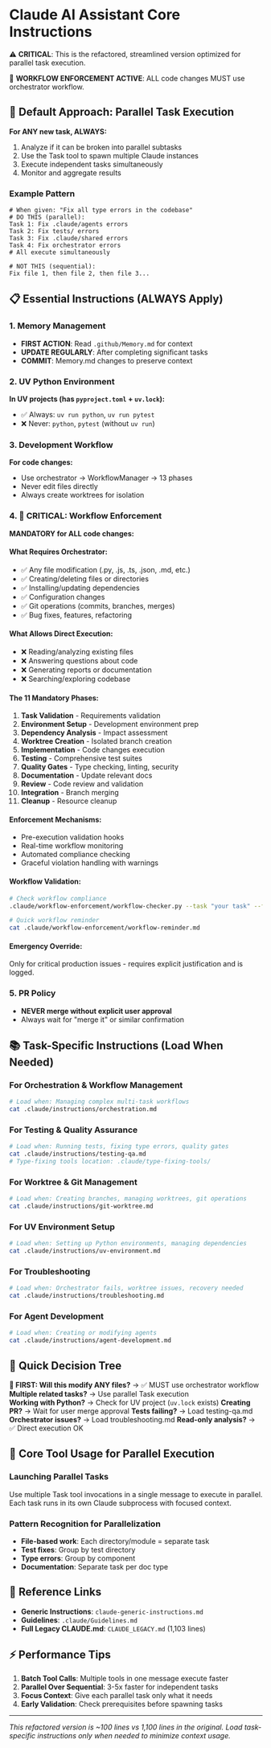 # Claude AI Assistant Core Instructions

⚠️ **CRITICAL**: This is the refactored, streamlined version optimized for parallel task execution.

🚨 **WORKFLOW ENFORCEMENT ACTIVE**: ALL code changes MUST use orchestrator workflow.

## 🚀 Default Approach: Parallel Task Execution

**For ANY new task, ALWAYS:**
1. Analyze if it can be broken into parallel subtasks
2. Use the Task tool to spawn multiple Claude instances
3. Execute independent tasks simultaneously
4. Monitor and aggregate results

### Example Pattern
```
# When given: "Fix all type errors in the codebase"
# DO THIS (parallel):
Task 1: Fix .claude/agents errors
Task 2: Fix tests/ errors  
Task 3: Fix .claude/shared errors
Task 4: Fix orchestrator errors
# All execute simultaneously

# NOT THIS (sequential):
Fix file 1, then file 2, then file 3...
```

## 📋 Essential Instructions (ALWAYS Apply)

### 1. Memory Management
- **FIRST ACTION**: Read `.github/Memory.md` for context
- **UPDATE REGULARLY**: After completing significant tasks
- **COMMIT**: Memory.md changes to preserve context

### 2. UV Python Environment
**In UV projects (has `pyproject.toml` + `uv.lock`):**
- ✅ Always: `uv run python`, `uv run pytest`
- ❌ Never: `python`, `pytest` (without `uv run`)

### 3. Development Workflow
**For code changes:**
- Use orchestrator → WorkflowManager → 13 phases
- Never edit files directly
- Always create worktrees for isolation

### 4. 🚨 CRITICAL: Workflow Enforcement

**MANDATORY for ALL code changes:**

#### What Requires Orchestrator:
- ✅ Any file modification (.py, .js, .ts, .json, .md, etc.)
- ✅ Creating/deleting files or directories
- ✅ Installing/updating dependencies
- ✅ Configuration changes
- ✅ Git operations (commits, branches, merges)
- ✅ Bug fixes, features, refactoring

#### What Allows Direct Execution:
- ❌ Reading/analyzing existing files
- ❌ Answering questions about code
- ❌ Generating reports or documentation
- ❌ Searching/exploring codebase

#### The 11 Mandatory Phases:
1. **Task Validation** - Requirements validation
2. **Environment Setup** - Development environment prep
3. **Dependency Analysis** - Impact assessment
4. **Worktree Creation** - Isolated branch creation
5. **Implementation** - Code changes execution
6. **Testing** - Comprehensive test suites
7. **Quality Gates** - Type checking, linting, security
8. **Documentation** - Update relevant docs
9. **Review** - Code review and validation
10. **Integration** - Branch merging
11. **Cleanup** - Resource cleanup

#### Enforcement Mechanisms:
- Pre-execution validation hooks
- Real-time workflow monitoring
- Automated compliance checking
- Graceful violation handling with warnings

#### Workflow Validation:
```bash
# Check workflow compliance
.claude/workflow-enforcement/workflow-checker.py --task "your task" --files file1.py file2.py

# Quick workflow reminder
cat .claude/workflow-enforcement/workflow-reminder.md
```

#### Emergency Override:
Only for critical production issues - requires explicit justification and is logged.

### 5. PR Policy
- **NEVER merge without explicit user approval**
- Always wait for "merge it" or similar confirmation

## 📚 Task-Specific Instructions (Load When Needed)

### For Orchestration & Workflow Management
```bash
# Load when: Managing complex multi-task workflows
cat .claude/instructions/orchestration.md
```

### For Testing & Quality Assurance
```bash
# Load when: Running tests, fixing type errors, quality gates
cat .claude/instructions/testing-qa.md
# Type-fixing tools location: .claude/type-fixing-tools/
```

### For Worktree & Git Management
```bash
# Load when: Creating branches, managing worktrees, git operations
cat .claude/instructions/git-worktree.md
```

### For UV Environment Setup
```bash
# Load when: Setting up Python environments, managing dependencies
cat .claude/instructions/uv-environment.md
```

### For Troubleshooting
```bash
# Load when: Orchestrator fails, worktree issues, recovery needed
cat .claude/instructions/troubleshooting.md
```

### For Agent Development
```bash
# Load when: Creating or modifying agents
cat .claude/instructions/agent-development.md
```

## 🎯 Quick Decision Tree

**🚨 FIRST: Will this modify ANY files?** → ✅ MUST use orchestrator workflow
**Multiple related tasks?** → Use parallel Task execution  
**Working with Python?** → Check for UV project (`uv.lock` exists)
**Creating PR?** → Wait for user merge approval
**Tests failing?** → Load testing-qa.md
**Orchestrator issues?** → Load troubleshooting.md
**Read-only analysis?** → ✅ Direct execution OK

## 🔧 Core Tool Usage for Parallel Execution

### Launching Parallel Tasks
Use multiple Task tool invocations in a single message to execute in parallel.
Each task runs in its own Claude subprocess with focused context.

### Pattern Recognition for Parallelization
- **File-based work**: Each directory/module = separate task
- **Test fixes**: Group by test directory
- **Type errors**: Group by component
- **Documentation**: Separate task per doc type

## 🔗 Reference Links

- **Generic Instructions**: `claude-generic-instructions.md`
- **Guidelines**: `.claude/Guidelines.md`
- **Full Legacy CLAUDE.md**: `CLAUDE_LEGACY.md` (1,103 lines)

## ⚡ Performance Tips

1. **Batch Tool Calls**: Multiple tools in one message execute faster
2. **Parallel Over Sequential**: 3-5x faster for independent tasks
3. **Focus Context**: Give each parallel task only what it needs
4. **Early Validation**: Check prerequisites before spawning tasks

---
*This refactored version is ~100 lines vs 1,100 lines in the original.*
*Load task-specific instructions only when needed to minimize context usage.*